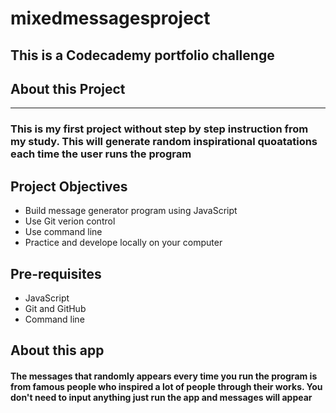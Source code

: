# mixedmessagesproject

## This is a Codecademy portfolio challenge

## About this Project

-------

### This is my first project without step by step instruction from my study. This will generate random inspirational quoatations each time the user runs the program

## Project Objectives

+ Build message generator program using JavaScript
+ Use Git verion control
+ Use command line
+ Practice and develope locally on your computer

## Pre-requisites

+ JavaScript
+ Git and GitHub
+ Command line

## About this app

#### The messages that randomly appears every time you run the program is from famous people who inspired a lot of people through their works. You don't need to input anything just run the app and messages will appear
